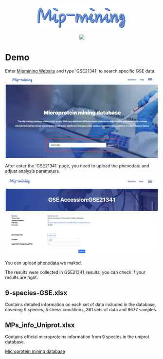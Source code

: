 <p align="center">
  <img src="https://raw.githubusercontent.com/GlancerZ/Mipmining/main/Figure/logo.png" width="300">
</p>

<p align="center">
  <img src="https://raw.githubusercontent.com/GlancerZ/Mipmining/main/Figure/workflow.png" width="800">
</p>

# Demo
Enter [Mipmining Website](https://weilab.sjtu.edu.cn/mipmining/) and type 'GSE21341' to search specific GSE data.
<p align="center">
  <img src="https://raw.githubusercontent.com/GlancerZ/Mipmining/main/Figure/frontpage.png" width="500">
</p>
After enter the 'GSE21341' page, you need to upload the phenodata and adjust analysis parameters.
<p align="center">
  <img src="https://raw.githubusercontent.com/GlancerZ/Mipmining/main/Figure/GSE21341.png" width="500">
</p>

You can upload [phenodata](https://raw.githubusercontent.com/GlancerZ/Mipmining/main/GSE21341_result/phenodata.csv) we maked. 

The results were collected in GSE21341_results, you can check if your results are right. 

9-species-GSE.xlsx  
---
Contains detailed information on each set of data included in the database, covering 9 species, 5 stress conditions, 361 sets of data and 8677 samples.  

MPs_info_Uniprot.xlsx  
---
Contains official microproteins information from 9 species in the uniprot database.

[Microprotein mining database](https://weilab.sjtu.edu.cn/mipmining/)
